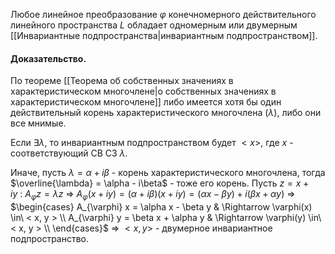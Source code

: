Любое линейное преобразование $\varphi$ конечномерного действительного линейного пространства $L$ обладает одномерным или двумерным [[Инвариантные подпространства|инвариантным подпространством]].

#### Доказательство.

По теореме [[Теорема об собственных значениях в характеристическом многочлене|о собственных значениях в характеристическом многочлене]] либо имеется хотя бы один действительный корень характеристического многочлена ($\lambda$), либо они все мнимые.

Если $\exists \lambda$, то инвариантным подпространством будет $< x >$, где $x$ - соответствующий СВ СЗ $\lambda$.

Иначе, пусть $\lambda = \alpha + i\beta$ - корень характеристического многочлена, тогда $\overline{\lambda} = \alpha - i\beta$ - тоже его корень. Пусть $z = x + i y\ :\ A_{\varphi}z = \lambda z$ $\Rightarrow$ $A_{\varphi}(x + i y) = (\alpha + i\beta)(x + i y) = (\alpha x - \beta y) + i(\beta x + \alpha y)$ $\Rightarrow$ $\begin{cases} A_{\varphi} x = \alpha x - \beta y & \Rightarrow \varphi(x) \in\ < x, y > \\ A_{\varphi} y = \beta x + \alpha y & \Rightarrow \varphi(y) \in\ < x, y > \\ \end{cases}$    $\Rightarrow$   $< x, y >$ - двумерное инвариантное подпространство.
